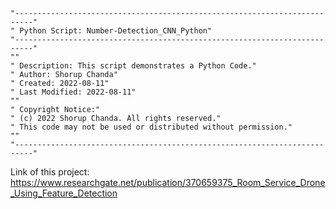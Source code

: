 
    "--------------------------------------------------------------------------"
    " Python Script: Number-Detection_CNN_Python"
    "--------------------------------------------------------------------------"
    ""
    " Description: This script demonstrates a Python Code."
    " Author: Shorup Chanda"
    " Created: 2022-08-11"
    " Last Modified: 2022-08-11"
    ""
    " Copyright Notice:"
    " (c) 2022 Shorup Chanda. All rights reserved."
    " This code may not be used or distributed without permission."
    ""
    "--------------------------------------------------------------------------"
 Link of this project: https://www.researchgate.net/publication/370659375_Room_Service_Drone_Using_Feature_Detection 
